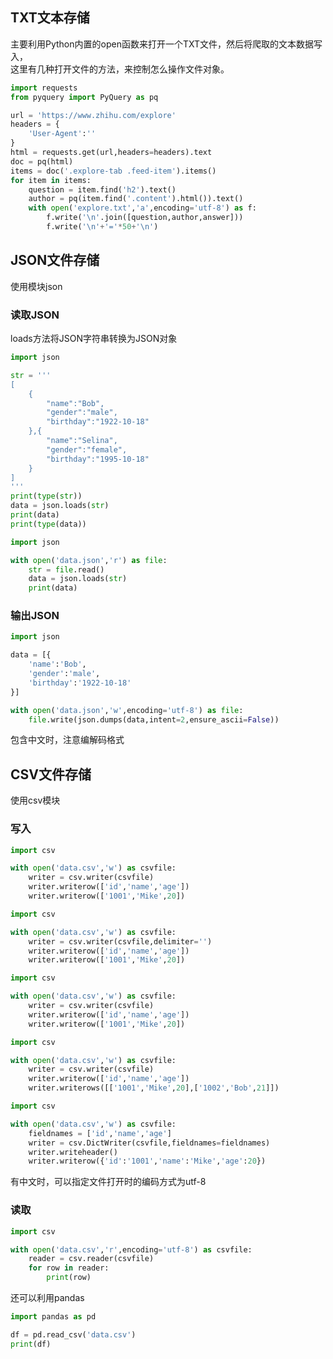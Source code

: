 ## TXT文本存储
主要利用Python内置的open函数来打开一个TXT文件，然后将爬取的文本数据写入，  
这里有几种打开文件的方法，来控制怎么操作文件对象。

``` python
import requests
from pyquery import PyQuery as pq

url = 'https://www.zhihu.com/explore'
headers = {
    'User-Agent':''
}
html = requests.get(url,headers=headers).text
doc = pq(html)
items = doc('.explore-tab .feed-item').items()
for item in items:
    question = item.find('h2').text()
    author = pq(item.find('.content').html()).text()
    with open('explore.txt','a',encoding='utf-8') as f:
        f.write('\n'.join([question,author,answer]))
        f.write('\n'+'='*50+'\n')
```

## JSON文件存储
使用模块json  
### 读取JSON
loads方法将JSON字符串转换为JSON对象  
``` python
import json

str = '''
[
    {
        "name":"Bob",
        "gender":"male",
        "birthday":"1922-10-18"
    },{
        "name":"Selina",
        "gender":"female",
        "birthday":"1995-10-18"
    }
]
'''
print(type(str))
data = json.loads(str)
print(data)
print(type(data))
```

``` python
import json

with open('data.json','r') as file:
    str = file.read()
    data = json.loads(str)
    print(data)
```

### 输出JSON

``` python
import json

data = [{
    'name':'Bob',
    'gender':'male',
    'birthday':'1922-10-18'
}]

with open('data.json','w',encoding='utf-8') as file:
    file.write(json.dumps(data,intent=2,ensure_ascii=False))
```
包含中文时，注意编解码格式  


## CSV文件存储
使用csv模块
### 写入
``` python
import csv

with open('data.csv','w') as csvfile:
    writer = csv.writer(csvfile)
    writer.writerow(['id','name','age'])
    writer.writerow(['1001','Mike',20])
```

``` python
import csv

with open('data.csv','w') as csvfile:
    writer = csv.writer(csvfile,delimiter='')
    writer.writerow(['id','name','age'])
    writer.writerow(['1001','Mike',20])
```

``` python
import csv

with open('data.csv','w') as csvfile:
    writer = csv.writer(csvfile)
    writer.writerow(['id','name','age'])
    writer.writerow(['1001','Mike',20])
```

``` python
import csv

with open('data.csv','w') as csvfile:
    writer = csv.writer(csvfile)
    writer.writerow(['id','name','age'])
    writer.writerows([['1001','Mike',20],['1002','Bob',21]])
```

``` python
import csv

with open('data.csv','w') as csvfile:
    fieldnames = ['id','name','age']
    writer = csv.DictWriter(csvfile,fieldnames=fieldnames)
    writer.writeheader()
    writer.writerow({'id':'1001','name':'Mike','age':20})
```
有中文时，可以指定文件打开时的编码方式为utf-8  

### 读取
``` python
import csv

with open('data.csv','r',encoding='utf-8') as csvfile:
    reader = csv.reader(csvfile)
    for row in reader:
        print(row)
```

还可以利用pandas  
``` python
import pandas as pd

df = pd.read_csv('data.csv')
print(df)
```











